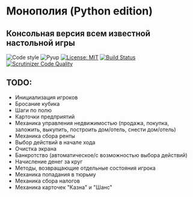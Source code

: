 # Монополия (Python edition)
## Консольная версия всем известной настольной игры

![Code style](https://img.shields.io/static/v1?label=Code%20style&message=PEP8&color=informational)
![Pyup](https://pyup.io/repos/github/dadyarri/monopoly/shield.svg)
[![License: MIT](https://img.shields.io/badge/License-MIT-yellow.svg)](https://opensource.org/licenses/MIT)
[![Build Status](https://travis-ci.org/dadyarri/monopoly.svg?branch=master)](https://travis-ci.org/dadyarri/monopoly)
[![Scrutinizer Code Quality](https://scrutinizer-ci.com/g/dadyarri/monopoly/badges/quality-score.png?b=master)](https://scrutinizer-ci.com/g/dadyarri/monopoly/?branch=master)


## TODO:

* Инициализация игроков
* Бросание кубика
* Шаги по полю
* Карточки предприятий
* Механика управления недвижимостью (продажа, покупка, заложить, выкупить, построить дом/отель, снести дом/отель)
* Механика сбора ренты
* Выбор действий в начале хода
* Очистка экрана
* Банкротство (автоматическое/с возможностью выбора действий)
* Начисление денег за круг
* Методы, возвращающие отдельные состояния игрока
* Механика попадания в тюрьму
* Механика сбора налогов
* Механика карточек "Казна" и "Шанс"
